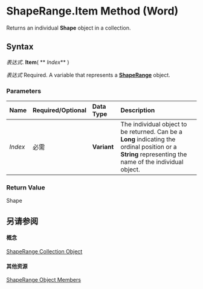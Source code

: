 
# ShapeRange.Item Method (Word)

Returns an individual  **Shape** object in a collection.


## Syntax

 _表达式_. **Item**( ** _Index_** )

 _表达式_ Required. A variable that represents a **[ShapeRange](7112acc0-e241-16ef-77bc-101b72d05af0.md)** object.


### Parameters



|**Name**|**Required/Optional**|**Data Type**|**Description**|
|:-----|:-----|:-----|:-----|
| _Index_|必需|**Variant**|The individual object to be returned. Can be a  **Long** indicating the ordinal position or a **String** representing the name of the individual object.|

### Return Value

Shape


## 另请参阅


#### 概念


[ShapeRange Collection Object](7112acc0-e241-16ef-77bc-101b72d05af0.md)
#### 其他资源


[ShapeRange Object Members](http://msdn.microsoft.com/library/eb882d13-d724-26e9-7e6d-2af55e42bba1%28Office.15%29.aspx)